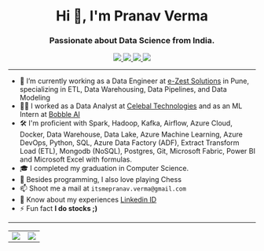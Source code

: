 <h1 align="center">Hi 👋, I'm Pranav Verma</h1>
<h3 align="center">Passionate about Data Science from India.</h3>

<p align="center">

  <a href="https://github.com/iampranav-ai">
    <img src="https://img.shields.io/badge/iampranav-ai-100000?style=for-the-badge&logo=github&logoColor=white">
   <a/>
  <a href="https://www.linkedin.com/in/pranav-verma27/">
    <img src="https://img.shields.io/badge/pranav-0077B5?style=for-the-badge&logo=linkedin&logoColor=white">
  <a/>
  <a href="https://twitter.com/iampranav27">
    <img src="https://img.shields.io/badge/@iampranav27-1DA1F2?style=for-the-badge&logo=twitter&logoColor=white">
  <a/>
   <a href="https://www.instagram.com/checkmate_xoxo/">
    <img src="https://img.shields.io/badge/@checkmate_xoxo-E4405F?style=for-the-badge&logo=instagram&logoColor=white">
  <a/>
</p>
    
---
- 🌱 I’m currently working as a Data Engineer at [e-Zest Solutions](https://www.e-zest.com) in Pune, specializing in ETL, Data Warehousing, Data Pipelines, and Data Modeling
- 👩‍💻 I worked as a Data Analyst at [Celebal Technologies](https://www.celebaltech.com) and as an ML Intern at [Bobble AI](https://www.bobble.ai/en/home) 
-  🛠 I'm proficient with Spark, Hadoop, Kafka, Airflow, Azure Cloud, Docker, Data Warehouse, Data Lake, Azure Machine Learning, Azure DevOps, Python, SQL, Azure Data Factory (ADF), Extract Transform Load (ETL), Mongodb (NoSQL), Postgres, Git, Microsoft Fabric, Power BI and Microsoft Excel with formulas.
- 🎓 I completed my graduation in Computer Science.           
- 💬 Besides programming, I also love playing Chess 
- 📫 Shoot me a mail at `itsmepranav.verma@gmail.com`
- 📄 Know about my experiences [Linkedin ID](https://www.linkedin.com/in/pranav-verma27/)
- ⚡ Fun fact **I do stocks ;)**


---
    
<table align="center" cellspacing="0" cellpadding="0" border="0">
  <tr>
    <td>
      <a href="https://github.com/iampranav-ai">
        <img src="https://github-readme-stats.vercel.app/api?username=iampranav-ai&show_icons=true&include_all_commits=true&theme=tokyonight">
      <a/>
    </td>
    <td>
      <a href="https://github.com/iampranav-ai">
        <img src="https://github-readme-stats.vercel.app/api/top-langs/?username=iampranav-ai&layout=compact&theme=tokyonight">
      <a/>
    </td>
   </tr>
</table>

